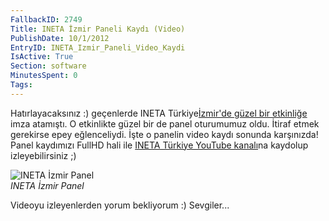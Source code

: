 ```yaml
---
FallbackID: 2749
Title: INETA İzmir Paneli Kaydı (Video)
PublishDate: 10/1/2012
EntryID: INETA_Izmir_Paneli_Video_Kaydi
IsActive: True
Section: software
MinutesSpent: 0
Tags: 
---
```

Hatırlayacaksınız :) geçenlerde INETA Türkiye[İzmir'de güzel bir
etkinliğe](http://daron.yondem.com/tr/post/INETA_Izmir_Etkinligi_Geldi_Gecti)
imza atamıştı. O etkinlikte güzel bir de panel oturumumuz oldu. İtiraf
etmek gerekirse epey eğlenceliydi. İşte o panelin video kaydı sonunda
karşınızda! Panel kaydımızı FullHD hali ile [INETA Türkiye YouTube
kanalı](http://www.youtube.com/watch?v=7NnUQwU1YfE&context=C362e4afADOEgsToPDskKbn2UG8cIJYs6e9QQKczzH)na
kaydolup izleyebilirsiniz ;)

![INETA İzmir
Panel](http://cdn.daron.yondem.com/assets/2749/ineta_izmir_panel.jpg)\
*INETA İzmir Panel*

Videoyu izleyenlerden yorum bekliyorum :) Sevgiler...


